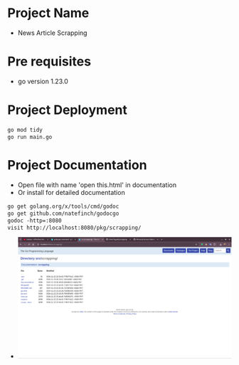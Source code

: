 # Project Name
- News Article Scrapping

# Pre requisites
- go version 1.23.0

# Project Deployment

```
go mod tidy
go run main.go
```

# Project Documentation
- Open file with name 'open this.html' in documentation
- Or install for detailed documentation
```
go get golang.org/x/tools/cmd/godoc
go get github.com/natefinch/godocgo
godoc -http=:8080 
visit http://localhost:8080/pkg/scrapping/
```

- ![alt text](image.png)
